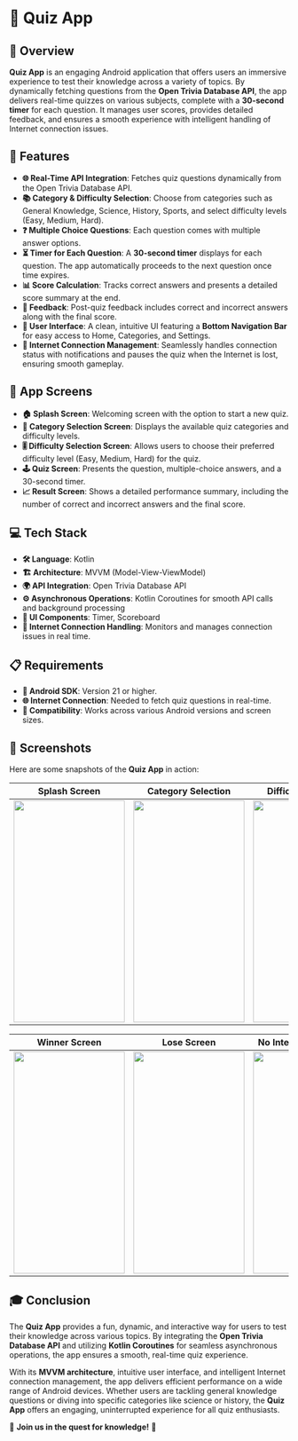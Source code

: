 # 🎉 Quiz App

## 📜 Overview
**Quiz App** is an engaging Android application that offers users an immersive experience to test their knowledge across a variety of topics. By dynamically fetching questions from the **Open Trivia Database API**, the app delivers real-time quizzes on various subjects, complete with a **30-second timer** for each question. It manages user scores, provides detailed feedback, and ensures a smooth experience with intelligent handling of Internet connection issues.

## 🌟 Features
- **🌐 Real-Time API Integration**: Fetches quiz questions dynamically from the Open Trivia Database API.
- **📚 Category & Difficulty Selection**: Choose from categories such as General Knowledge, Science, History, Sports, and select difficulty levels (Easy, Medium, Hard).
- **❓ Multiple Choice Questions**: Each question comes with multiple answer options.
- **⏳ Timer for Each Question**: A **30-second timer** displays for each question. The app automatically proceeds to the next question once time expires.
- **📊 Score Calculation**: Tracks correct answers and presents a detailed score summary at the end.
- **📝 Feedback**: Post-quiz feedback includes correct and incorrect answers along with the final score.
- **🎨 User Interface**: A clean, intuitive UI featuring a **Bottom Navigation Bar** for easy access to Home, Categories, and Settings.
- **🔌 Internet Connection Management**: Seamlessly handles connection status with notifications and pauses the quiz when the Internet is lost, ensuring smooth gameplay.

## 📱 App Screens
- **🏠 Splash Screen**: Welcoming screen with the option to start a new quiz.
- **📖 Category Selection Screen**: Displays the available quiz categories and difficulty levels.
- **🎚️ Difficulty Selection Screen**: Allows users to choose their preferred difficulty level (Easy, Medium, Hard) for the quiz.
- **🕹️ Quiz Screen**: Presents the question, multiple-choice answers, and a 30-second timer.
- **📈 Result Screen**: Shows a detailed performance summary, including the number of correct and incorrect answers and the final score.


## 💻 Tech Stack
- **🛠️ Language**: Kotlin
- **🏗️ Architecture**: MVVM (Model-View-ViewModel)
- **🌍 API Integration**: Open Trivia Database API
- **⚙️ Asynchronous Operations**: Kotlin Coroutines for smooth API calls and background processing
- **📱 UI Components**: Timer, Scoreboard
- **📶 Internet Connection Handling**: Monitors and manages connection issues in real time.

## 📋 Requirements
- **📱 Android SDK**: Version 21 or higher.
- **🌐 Internet Connection**: Needed to fetch quiz questions in real-time.
- **📏 Compatibility**: Works across various Android versions and screen sizes.

## 📸 Screenshots
Here are some snapshots of the **Quiz App** in action:

<div style="text-align: center;">

| Splash Screen | Category Selection | Difficulty Selection | Quiz Screen |
|---------------|--------------------|---------------------|-------------|
| <div style="text-align: center;"><img src="https://github.com/user-attachments/assets/7f3089d1-7983-4d02-9ef4-475a0efb9ff4" width="200" height="400"/></div> | <div style="text-align: center;"><img src="https://github.com/user-attachments/assets/71529425-42f6-4fa6-a076-64770e6f3574" width="200" height="400"/></div> | <div style="text-align: center;"><img src="https://github.com/user-attachments/assets/8fe2bfae-b19e-45be-bfa9-1b40e4d7f154" width="200" height="400"/></div> | <div style="text-align: center;"><img src="https://github.com/user-attachments/assets/94eea194-c550-4c4d-8804-7237f103b25b" width="200" height="400"/></div> |

| Winner Screen | Lose Screen | No Internet Connection |
|---------------|-------------|-----------------------|
| <div style="text-align: center;"><img src="https://github.com/user-attachments/assets/bd869066-b280-42f5-9a13-da6796db6c22" width="200" height="400"/></div> | <div style="text-align: center;"><img src="https://github.com/user-attachments/assets/2cfcc127-98b8-4501-b892-ccd7a4d4d238" width="200" height="400"/></div> | <div style="text-align: center;"><img src="https://github.com/user-attachments/assets/518313cb-8165-43ed-b4a8-f46ebd20adfa" width="200" height="400"/></div> |

</div>


## 🎓 Conclusion
The **Quiz App** provides a fun, dynamic, and interactive way for users to test their knowledge across various topics. By integrating the **Open Trivia Database API** and utilizing **Kotlin Coroutines** for seamless asynchronous operations, the app ensures a smooth, real-time quiz experience.

With its **MVVM architecture**, intuitive user interface, and intelligent Internet connection management, the app delivers efficient performance on a wide range of Android devices. Whether users are tackling general knowledge questions or diving into specific categories like science or history, the **Quiz App** offers an engaging, uninterrupted experience for all quiz enthusiasts.

🎊 **Join us in the quest for knowledge!** 🎊
